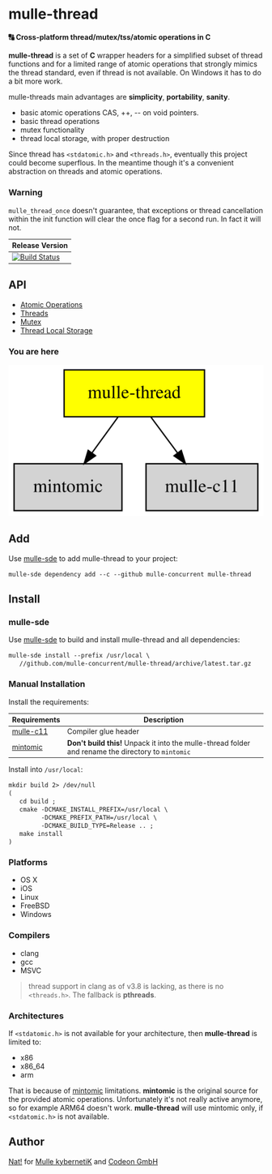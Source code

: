# mulle-thread

#### 🔠 Cross-platform thread/mutex/tss/atomic operations in C

**mulle-thread** is a set of **C** wrapper headers for a simplified
subset of thread functions and for a limited range of atomic operations that
strongly mimics the thread standard, even if thread is not available. On Windows it
has to do a bit more work.

mulle-threads main advantages are **simplicity**, **portability**, **sanity**.

* basic atomic operations CAS, ++, -- on void pointers.
* basic thread operations
* mutex functionality
* thread local storage, with proper destruction

Since thread has `<stdatomic.h>` and `<threads.h>`, eventually this project
could become superflous. In the meantime though it's a convenient abstraction
on threads and atomic operations.

### Warning

`mulle_thread_once` doesn't guarantee, that exceptions or thread cancellation
within the init function will clear the once flag for a second run. In fact
it will not.


| Release Version
|-----------------------------------
[![Build Status](https://github.com/mulle-concurrent/mulle-thread/CI/badge.svg?branch=release)](//github.com/mulle-concurrent/mulle-thread) | ![Mulle kybernetiK tag](https://img.shields.io/github/tag/mulle-concurrent/mulle-thread.svg?branch=release) [![Build Status](https://github.com/mulle-concurrent/mulle-thread/CI/badge.svg?branch=release)](//github.com/mulle-concurrent/mulle-thread)


## API

* [Atomic Operations](dox/API_ATOMIC.md)
* [Threads](dox/API_THREAD.md)
* [Mutex](dox/API_MUTEX.md)
* [Thread Local Storage](dox/API_TSS.md)


### You are here

![Overview](overview.dot.svg)


## Add

Use [mulle-sde](//github.com/mulle-sde) to add mulle-thread to your project:

```
mulle-sde dependency add --c --github mulle-concurrent mulle-thread
```

## Install

### mulle-sde

Use [mulle-sde](//github.com/mulle-sde) to build and install mulle-thread and all dependencies:

```
mulle-sde install --prefix /usr/local \
   //github.com/mulle-concurrent/mulle-thread/archive/latest.tar.gz
```

### Manual Installation


Install the requirements:

Requirements                                         | Description
-----------------------------------------------------|-----------------------
[mulle-c11](//github.com/mulle-c/mulle-c11)          | Compiler glue header
[mintomic](//github.com/mulle-concurrent/mintomic)   | **Don't build this!** Unpack it into the mulle-thread folder and rename the directory to `mintomic`


Install into `/usr/local`:

```
mkdir build 2> /dev/null
(
   cd build ;
   cmake -DCMAKE_INSTALL_PREFIX=/usr/local \
         -DCMAKE_PREFIX_PATH=/usr/local \
         -DCMAKE_BUILD_TYPE=Release .. ;
   make install
)
```

### Platforms

* OS X
* iOS
* Linux
* FreeBSD
* Windows

### Compilers

* clang
* gcc
* MSVC

> thread support in clang as of v3.8 is lacking, as there is no `<threads.h>`.
> The fallback is **pthreads**.


### Architectures

If `<stdatomic.h>` is not available for your architecture, then **mulle-thread**
is limited to:

* x86
* x86_64
* arm

That is because of [mintomic](//mintomic.github.io/) limitations. **mintomic**
is the original source for the provided atomic operations. Unfortunately it's not
really active anymore, so for example ARM64 doesn't work. **mulle-thread** will
use mintomic only, if `<stdatomic.h>` is not available.


## Author

[Nat!](//www.mulle-kybernetik.com/weblog) for
[Mulle kybernetiK](//www.mulle-kybernetik.com) and
[Codeon GmbH](//www.codeon.de)
